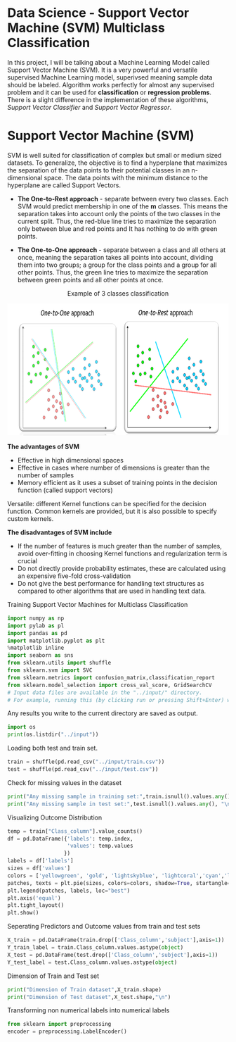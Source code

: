 # Data Science - Support Vector Machine (SVM) Multiclass Classification

In this project, I will be talking about a Machine Learning Model called Support Vector Machine (SVM). It is a very powerful and versatile supervised Machine Learning model, superivsed meaning sample data should be labeled. Algorithm works perfectly for almost any supervised problem and it can be used for **classification** or **regression problems**. There is a slight difference in the implementation of these algorithms, *Support Vector Classifier* and *Support Vector Regressor*.

# Support Vector Machine (SVM)
SVM is well suited for classification of complex but small or medium sized datasets. To generalize, the objective is to find a hyperplane that maximizes the separation of the data points to their potential classes in an n-dimensional space. The data points with the minimum distance to the hyperplane  are called Support Vectors.

- **The One-to-Rest approach** - separate between every two classes. Each SVM would predict membership in one of the **m** classes. This means the separation takes into account only the points of the two classes in the current split. Thus, the red-blue line tries to maximize the separation only between blue and red points and It has nothing to do with green points.

- **The One-to-One approach** - separate between a class and all others at once, meaning the separation takes all points into account, dividing them into two groups; a group for the class points and a group for all other points. Thus, the green line tries to maximize the separation between green points and all other points at once.

<div align="center">
  Example of 3 classes classification
</div>

<p align="center">
  <img width="600" height="300" src="https://github.com/sulova/Data_Science_Disease_SVM/blob/main/SVM.PNG ">
</p>

**The advantages of SVM**
 - Effective in high dimensional spaces
 - Effective in cases where number of dimensions is greater than the number of samples
 - Memory efficient as it uses a subset of training points in the decision function (called support vectors)
 
Versatile: different Kernel functions can be specified for the decision function. Common kernels are provided, but it is also possible to specify custom kernels.

**The disadvantages of SVM include**
 - If the number of features is much greater than the number of samples, avoid over-fitting in choosing Kernel functions and regularization term is crucial
 - Do not directly provide probability estimates, these are calculated using an expensive five-fold cross-validation
 - Do not give the best performance for handling text structures as compared to other algorithms that are used in handling text data. 

Training Support Vector Machines for Multiclass Classification

```python
import numpy as np
import pylab as pl
import pandas as pd
import matplotlib.pyplot as plt 
%matplotlib inline
import seaborn as sns
from sklearn.utils import shuffle
from sklearn.svm import SVC
from sklearn.metrics import confusion_matrix,classification_report
from sklearn.model_selection import cross_val_score, GridSearchCV
# Input data files are available in the "../input/" directory.
# For example, running this (by clicking run or pressing Shift+Enter) will list the files in the input directory
```

Any results you write to the current directory are saved as output.

```python
import os
print(os.listdir("../input"))
```

Loading both test and train set.

```python
train = shuffle(pd.read_csv("../input/train.csv"))
test = shuffle(pd.read_csv("../input/test.csv"))
```

Check for missing values in the dataset
```python
print("Any missing sample in training set:",train.isnull().values.any())
print("Any missing sample in test set:",test.isnull().values.any(), "\n")
```
Visualizing Outcome Distribution
```python
temp = train["Class_column"].value_counts()
df = pd.DataFrame({'labels': temp.index,
                   'values': temp.values
                  })
labels = df['labels']
sizes = df['values']
colors = ['yellowgreen', 'gold', 'lightskyblue', 'lightcoral','cyan','lightpink']
patches, texts = plt.pie(sizes, colors=colors, shadow=True, startangle=90, pctdistance=1.1, labeldistance=1.2)
plt.legend(patches, labels, loc="best")
plt.axis('equal')
plt.tight_layout()
plt.show()
```
Seperating Predictors and Outcome values from train and test sets
```python
X_train = pd.DataFrame(train.drop(['Class_column','subject'],axis=1))
Y_train_label = train.Class_column.values.astype(object)
X_test = pd.DataFrame(test.drop(['Class_column','subject'],axis=1))
Y_test_label = test.Class_column.values.astype(object)
```
Dimension of Train and Test set 
```python
print("Dimension of Train dataset",X_train.shape)
print("Dimension of Test dataset",X_test.shape,"\n")
```
Transforming non numerical labels into numerical labels
```python
from sklearn import preprocessing
encoder = preprocessing.LabelEncoder()
```
